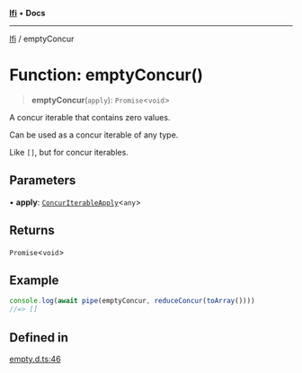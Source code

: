[**lfi**](../readme.md) • **Docs**

***

[lfi](../globals.md) / emptyConcur

# Function: emptyConcur()

> **emptyConcur**(`apply`): `Promise`\<`void`\>

A concur iterable that contains zero values.

Can be used as a concur iterable of any type.

Like `[]`, but for concur iterables.

## Parameters

• **apply**: [`ConcurIterableApply`](../type-aliases/ConcurIterableApply.md)\<`any`\>

## Returns

`Promise`\<`void`\>

## Example

```js
console.log(await pipe(emptyConcur, reduceConcur(toArray())))
//=> []
```

## Defined in

[empty.d.ts:46](https://github.com/TomerAberbach/lfi/blob/fd6e1ff9d7b7d249090f89ead6d0a30e26aba2e4/src/operations/empty.d.ts#L46)
